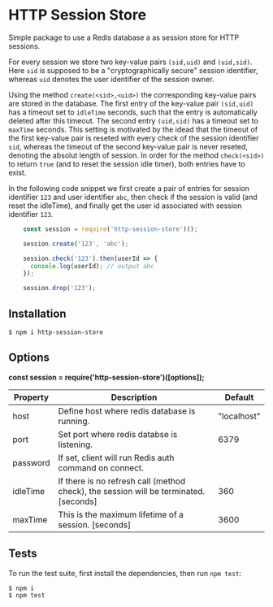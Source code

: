 # HTTP Session Store

Simple package to use a Redis database a as session store for HTTP sessions.

For every session we store two key-value pairs `(sid,uid)` and `(uid,sid)`. Here `sid` is supposed to be a "cryptographically secure" session identifier, whereas `uid` denotes the user identifier of the session owner.

Using the method `create(<sid>,<uid>)` the corresponding key-value pairs are stored in the database. The first entry of the key-value pair `(sid,uid)` has a timeout set to `idleTime` seconds, such that the entry is automatically deleted after this timeout. The second entry `(uid,sid)` has a timeout set to `maxTime` seconds.
This setting is motivated by the idead that the timeout of the first key-value pair is reseted with every check of the session identifier `sid`, whereas the timeout of the second key-value pair is never reseted, denoting the absolut length of session. In order for the method `check(<sid>)` to return `true` (and to reset the session idle timer), both entries have to exist.


In the following code snippet we first create a pair of entries for session identifier `123` and user identifier `abc`, then check if the session is valid (and reset the idleTime), and finally get the user id associated with session identifier `123`.

```js
    const session = require('http-session-store')();

    session.create('123', 'abc');

    session.check('123').then(userId => {
      console.log(userId); // output abc
    });

    session.drop('123');
```

## Installation

```bash
$ npm i http-session-store
```

## Options

**const session = require('http-session-store')([options]);**

| Property | Description                                                                           | Default     |
|----------|---------------------------------------------------------------------------------------|-------------|
| host     | Define host where redis database is running.                                          | "localhost" |   
| port     | Set port where redis databse is listening.                                            | 6379        | 
| password | If set, client will run Redis auth command on connect.                                |             | 
| idleTime | If there is no refresh call (method check), the session will be terminated. [seconds] | 360         |
| maxTime  | This is the maximum lifetime of a session. [seconds]                                  | 3600        |


## Tests
To run the test suite, first install the dependencies, then run `npm test`:

```bash
$ npm i
$ npm test
```